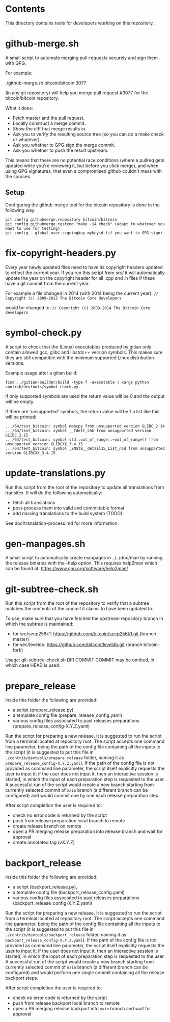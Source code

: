 Contents
===========
This directory contains tools for developers working on this repository.

github-merge.sh
==================

A small script to automate merging pull-requests securely and sign them with GPG.

For example:

  ./github-merge.sh bitcoin/bitcoin 3077

(in any git repository) will help you merge pull request #3077 for the
bitcoin/bitcoin repository.

What it does:
* Fetch master and the pull request.
* Locally construct a merge commit.
* Show the diff that merge results in.
* Ask you to verify the resulting source tree (so you can do a make
check or whatever).
* Ask you whether to GPG sign the merge commit.
* Ask you whether to push the result upstream.

This means that there are no potential race conditions (where a
pullreq gets updated while you're reviewing it, but before you click
merge), and when using GPG signatures, that even a compromised github
couldn't mess with the sources.

Setup
---------
Configuring the github-merge tool for the bitcoin repository is done in the following way:

    git config githubmerge.repository bitcoin/bitcoin
    git config githubmerge.testcmd "make -j4 check" (adapt to whatever you want to use for testing)
    git config --global user.signingkey mykeyid (if you want to GPG sign)

fix-copyright-headers.py
===========================

Every year newly updated files need to have its copyright headers updated to reflect the current year.
If you run this script from src/ it will automatically update the year on the copyright header for all
.cpp and .h files if these have a git commit from the current year.

For example a file changed in 2014 (with 2014 being the current year):
```// Copyright (c) 2009-2013 The Bitcoin Core developers```

would be changed to:
```// Copyright (c) 2009-2014 The Bitcoin Core developers```

symbol-check.py
==================

A script to check that the (Linux) executables produced by gitian only contain
allowed gcc, glibc and libstdc++ version symbols.  This makes sure they are
still compatible with the minimum supported Linux distribution versions.

Example usage after a gitian build:

    find ../gitian-builder/build -type f -executable | xargs python contrib/devtools/symbol-check.py 

If only supported symbols are used the return value will be 0 and the output will be empty.

If there are 'unsupported' symbols, the return value will be 1 a list like this will be printed:

    .../64/test_bitcoin: symbol memcpy from unsupported version GLIBC_2.14
    .../64/test_bitcoin: symbol __fdelt_chk from unsupported version GLIBC_2.15
    .../64/test_bitcoin: symbol std::out_of_range::~out_of_range() from unsupported version GLIBCXX_3.4.15
    .../64/test_bitcoin: symbol _ZNSt8__detail15_List_nod from unsupported version GLIBCXX_3.4.15

update-translations.py
=======================

Run this script from the root of the repository to update all translations from transifex.
It will do the following automatically:

- fetch all translations
- post-process them into valid and committable format
- add missing translations to the build system (TODO)

See doc/translation-process.md for more information.

gen-manpages.sh
===============

A small script to automatically create manpages in ../../doc/man by running the release binaries with the -help option.
This requires help2man which can be found at: https://www.gnu.org/software/help2man/

git-subtree-check.sh
====================

Run this script from the root of the repository to verify that a subtree matches the contents of
the commit it claims to have been updated to.

To use, make sure that you have fetched the upstream repository branch in which the subtree is
maintained:
* for src/secp256k1: https://github.com/bitcoin/secp256k1.git (branch master)
* for sec/leveldb: https://github.com/bitcoin/leveldb.git (branch bitcoin-fork)

Usage: git-subtree-check.sh DIR COMMIT
COMMIT may be omitted, in which case HEAD is used.

prepare_release
==================

Inside this folder the following are provided:

- a script (prepare_release.py),
- a template config file (prepare_release_config.yaml)
- various config files associated to past releases preparations (prepare_release_config-X.Y.Z.yaml)

Run the script for preparing a new release.
It is suggested to run the script from a terminal located at repository root. 
The script accepts one command line parameter, being the path of the config file containing all the inputs
to the script (it is suggested to put this file in `./contrib/devtools/prepare_release` folder, naming it as
`prepare_release_config-X.Y.Z.yaml`). If the path of the config file is not provided as command line parameter,
the script itself explicitly requests the user to input it; if the user does not input it, then an interactive
session is started, in which the input of each preparation step is requested to the user.
A successful run of the script would create a new branch starting from currently selected commit of `main`
branch (a different branch can be configured) and would commit one by one each release preparation step.

After script completion the user is required to:

- check no error code is returned by the script
- push from release preparation local branch to remote
- create release branch on remote
- open a PR merging release preparation into release branch and wait for approval
- create annotated tag (vX.Y.Z)

backport_release
==================

Inside this folder the following are provided:

- a script (backport_release.py),
- a template config file (backport_release_config.yaml)
- various config files associated to past releases preparations (backport_release_config-X.Y.Z.yaml)

Run the script for preparing a new release.
It is suggested to run the script from a terminal located at repository root. 
The script accepts one command line parameter, being the path of the config file containing all the inputs
to the script (it is suggested to put this file in `./contrib/devtools/backport_release` folder, naming it as
`backport_release_config-X.Y.Z.yaml`). If the path of the config file is not provided as command line parameter,
the script itself explicitly requests the user to input it; if the user does not input it, then an interactive
session is started, in which the input of each preparation step is requested to the user.
A successful run of the script would create a new branch starting from currently selected commit of `main`
branch (a different branch can be configured) and would perform one single commit containing all the release
backport steps.

After script completion the user is required to:

- check no error code is returned by the script
- push from release backport local branch to remote
- open a PR merging release backport into `main` branch and wait for approval
